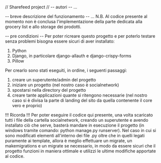 // Sharefeed project //
-- autori -- 
...

-- breve descrizione del funzionamento -- 
...
N.B. Al codice presente al momento non è conclusa l'implementazione della parte dedicata alla grocery list e allo storage dei prodotti. 

-- pre condizioni -- 
Per poter ricreare questo progetto e per poterlo testare senza problemi bisogna essere sicuri di aver installato:
1) Python 
2) Django, in particolare django-allauth e django-crispy-forms 
3) Pillow 

Per crearlo sono stati eseguiti, in ordine, i seguenti passaggi:
1) creare un superutente/admin del progetto 
2) iniziare un progetto (nel nostro caso è socialnetwork)
3) spostarsi nella directory del progetto
4) creare tante applicazioni quante si ritengono necessarie (nel nostro caso si è divisa la parte di landing del sito da quella contenente il core vero e proprio)

!!! Ricorda !!!
Per poter eseguire il codice qui presente, una volta scaricato tutti i file della cartella socialnetwork, creando un superutente e avendo installato ciò che serve, basterà mandare in esecuzione il progetto (in windows tramite comando: python manage.py runserver). 
Nel caso in cui si sono modificati elementi all'interno dei file .py oltre che in quelli legati puramente ai template, allora è meglio effettuare un migrate, un makemigrations e un migrate se necessario, in modo da essere sicuri che il progetto funzioni in maniera ottimale e utilizzi le ultime modifiche apportate al codice. 
